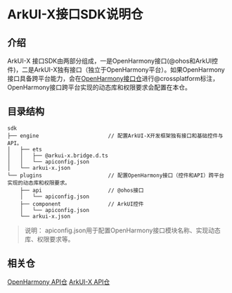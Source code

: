 # ArkUI-X接口SDK说明仓

## 介绍
ArkUI-X 接口SDK由两部分组成，一是OpenHarmony接口(@ohos和ArkUI控件)，二是ArkUI-X独有接口（独立于OpenHarmony平台）。如果OpenHarmony接口具备跨平台能力，会在[OpenHarmony接口仓](https://gitee.com/openharmony/interface_sdk-js)进行@crossplatform标注，OpenHarmony接口跨平台实现的动态库和权限要求会配置在本仓。

## 目录结构

```
sdk
├── engine                      // 配置ArkUI-X开发框架独有接口和基础控件与API。
│   ├── ets
│   │   ├── @arkui-x.bridge.d.ts
│   │   └── apiconfig.json
│   └── arkui-x.json
└── plugins                     // 配置OpenHarmony接口（控件和API）跨平台实现的动态库和权限要求。
    ├── api                     // @ohos接口
    │   └── apiconfig.json
    ├── component               // ArkUI控件
    │   └── apiconfig.json
    └── arkui-x.json
```
> 说明：
> apiconfig.json用于配置OpenHarmony接口模块名称、实现动态库、权限要求等。
>

## 相关仓
[OpenHarmony API仓](https://gitee.com/openharmony/interface_sdk-js)
[ArkUI-X API仓](https://gitee.com/arkui-x/interface_sdk)